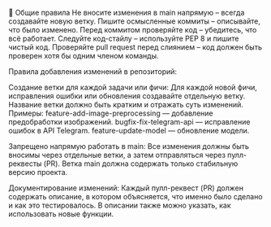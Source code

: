 🚀 Общие правила
Не вносите изменения в main напрямую – всегда создавайте новую ветку.
Пишите осмысленные коммиты – описывайте, что было изменено.
Перед коммитом проверяйте код – убедитесь, что всё работает.
Следуйте код-стайлу – используйте PEP 8 и пишите чистый код.
Проверяйте pull request перед слиянием – код должен быть проверен хотя бы одним членом команды.


Правила добавления изменений в репозиторий:

Создание ветки для каждой задачи или фичи:
Для каждой новой фичи, исправления ошибки или обновления создавайте отдельную ветку. Название ветки должно быть кратким и отражать суть изменений.
Примеры:
feature-add-image-preprocessing — добавление предобработки изображений.
bugfix-fix-telegram-api — исправление ошибок в API Telegram.
feature-update-model — обновление модели.

Запрещено напрямую работать в main:
Все изменения должны быть вносимы через отдельные ветки, а затем отправляться через пулл-реквесты (PR).
Ветка main должна содержать только стабильную версию проекта.

Документирование изменений:
Каждый пулл-реквест (PR) должен содержать описание, в котором объясняется, что именно было сделано и как это тестировалось. В описании также можно указать, как использовать новые функции.
